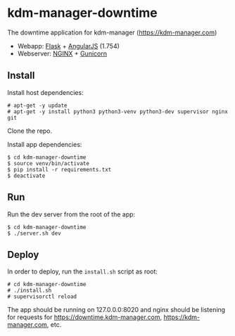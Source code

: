 # kdm-manager-downtime
The downtime application for kdm-manager (https://kdm-manager.com)

* Webapp: [Flask](http://flask.pocoo.org/) + [AngularJS](https://angularjs.org/) (1.754)
* Webserver: [NGINX](https://www.nginx.com/) + [Gunicorn](http://gunicorn.org/)

## Install

Install host dependencies:

    # apt-get -y update
    # apt-get -y install python3 python3-venv python3-dev supervisor nginx git

Clone the repo.

Install app dependencies:

    $ cd kdm-manager-downtime
    $ source venv/bin/activate
    $ pip install -r requirements.txt
    $ deactivate

## Run

Run the dev server from the root of the app:

    $ cd kdm-manager-downtime
    $ ./server.sh dev

## Deploy

In order to deploy, run the `install.sh` script as root:

    # cd kdm-manager-downtime
    # ./install.sh
    # supervisorctl reload

The app should be running on 127.0.0.0:8020 and nginx should be listening for
requests for https://downtime.kdm-manager.com, https://kdm-manager.com, etc.
